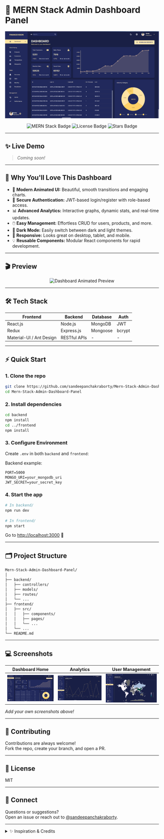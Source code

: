 # 🌟 MERN Stack Admin Dashboard Panel

![MERN Admin Dashboard Banner](https://github.com/sandeepanchakraborty/Mern-Stack-Admin-Dashboard-Panel/blob/main/Screenshot%202025-07-23%20183951.png) <!-- Replace with your own banner if available -->

<p align="center">
  <img src="https://img.shields.io/badge/MERN-Stack-4CAF50?style=for-the-badge&logo=mern&logoColor=white" alt="MERN Stack Badge"/>
  <img src="https://img.shields.io/github/license/sandeepanchakraborty/Mern-Stack-Admin-Dashboard-Panel?style=for-the-badge" alt="License Badge"/>
  <img src="https://img.shields.io/github/stars/sandeepanchakraborty/Mern-Stack-Admin-Dashboard-Panel?style=for-the-badge" alt="Stars Badge"/>
</p>



---

## ✨ Live Demo

> _Coming soon!_

---

## 🚀 Why You'll Love This Dashboard

- 🎨 **Modern Animated UI:** Beautiful, smooth transitions and engaging charts.
- 🔐 **Secure Authentication:** JWT-based login/register with role-based access.
- 📊 **Advanced Analytics:** Interactive graphs, dynamic stats, and real-time updates.
- 🖱️ **Easy Management:** Effortless CRUD for users, products, and more.
- 🌙 **Dark Mode:** Easily switch between dark and light themes.
- 📱 **Responsive:** Looks great on desktop, tablet, and mobile.
- 💡 **Reusable Components:** Modular React components for rapid development.

---

## 🎬 Preview

<div align="center">
  <img src="https://github.com/sandeepanchakraborty/Mern-Stack-Admin-Dashboard-Panel/assets/your-gif-preview.gif" width="600" alt="Dashboard Animated Preview"/>
  <!-- Replace above with your own GIF or Lottie animation -->
</div>

---

## 🛠️ Tech Stack

| Frontend      | Backend      | Database  | Auth    |
| ------------- | ------------|-----------|---------|
| React.js      | Node.js     | MongoDB   | JWT     |
| Redux         | Express.js  | Mongoose  | bcrypt  |
| Material-UI / Ant Design | RESTful APIs | - | - |

---

## ⚡ Quick Start

### 1. Clone the repo

```bash
git clone https://github.com/sandeepanchakraborty/Mern-Stack-Admin-Dashboard-Panel.git
cd Mern-Stack-Admin-Dashboard-Panel
```

### 2. Install dependencies

```bash
cd backend
npm install
cd ../frontend
npm install
```

### 3. Configure Environment

Create `.env` in both `backend` and `frontend`:

Backend example:
```env
PORT=5000
MONGO_URI=your_mongodb_uri
JWT_SECRET=your_secret_key
```

### 4. Start the app

```bash
# In backend/
npm run dev

# In frontend/
npm start
```
Go to [http://localhost:3000](http://localhost:3000) 🚀

---

## 🗂️ Project Structure

```
Mern-Stack-Admin-Dashboard-Panel/
│
├── backend/
│   ├── controllers/
│   ├── models/
│   ├── routes/
│   └── ...
├── frontend/
│   ├── src/
│   │   ├── components/
│   │   ├── pages/
│   │   └── ...
│   └── ...
└── README.md
```

---

## 💻 Screenshots

| Dashboard Home | Analytics  | User Management |
|:--------------:|:----------:|:--------------:|
| ![Dashboard](https://github.com/sandeepanchakraborty/Mern-Stack-Admin-Dashboard-Panel/blob/main/Screenshot%202025-07-23%20183951.png) | ![Analytics](https://github.com/sandeepanchakraborty/Mern-Stack-Admin-Dashboard-Panel/blob/main/Screenshot%202025-07-23%20184020.png) | ![Users](https://github.com/sandeepanchakraborty/Mern-Stack-Admin-Dashboard-Panel/blob/main/Screenshot%202025-07-23%20184102.png) |

_Add your own screenshots above!_

---

## 🤝 Contributing

Contributions are always welcome!  
Fork the repo, create your branch, and open a PR.

---

## 📄 License

MIT

---

## 🌈 Connect

Questions or suggestions?  
Open an issue or reach out to [@sandeepanchakraborty](https://github.com/sandeepanchakraborty).

---

<details>
<summary>✨ Inspiration & Credits</summary>

- Inspired by the best practices in MERN stack development
- Dashboard design inspirations from Material UI, Ant Design, and modern SaaS apps
- Animations powered by [LottieFiles](https://lottiefiles.com/)
</details>
